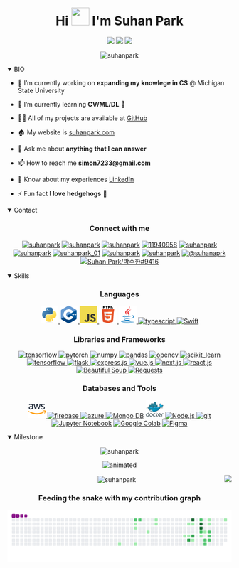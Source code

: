 <h1 align="center">Hi <img src="https://user-images.githubusercontent.com/44104676/173990923-48b66056-0bff-472a-b5bf-faab4146e950.gif" width="40" height="40"> I'm Suhan Park</h1>

<p align="center"> <img src="https://img.shields.io/badge/Focus-Machine%20Learning-brightgreen" /> <img src="https://img.shields.io/badge/Focus-Deep%20Learning-red" /> <img src="https://img.shields.io/badge/Focus-Computer%20Vision-yellow" /></p>
<p align="center"> <img src="https://komarev.com/ghpvc/?username=suhanpark&label=Profile%20views&color=0e75b6&style=flat" alt="suhanpark" /> </p>

<details open>
<summary>BIO</summary>

- 🔭 I’m currently working on **expanding my knowlege in CS** @ Michigan State University

- 🌱 I’m currently learning **CV/ML/DL** 🤖

- 👨‍💻 All of my projects are available at [GitHub](https://github.com/suhanpark)

- 🏠 My website is [suhanpark.com](www.suhanpark.com)

- 💬 Ask me about **anything that I can answer**

- 📫 How to reach me **simon7233@gmail.com**

- 📄 Know about my experiences [LinkedIn](https://www.linkedin.com/in/suhan-park-b4a72413a?lipi=urn%3Ali%3Apage%3Ad_flagship3_profile_view_base_contact_details%3BzJUI%2FOXXRgevDFNL%2FLpEEA%3D%3D)

- ⚡ Fun fact **I love hedgehogs** 🦔

</details>
 
<details open>
<summary>Contact</summary>
<h3 align="center">Connect with me</h3>
<p align="center">
<a href="https://codepen.io/suhanpark" target="blank"><img align="center" src="https://raw.githubusercontent.com/rahuldkjain/github-profile-readme-generator/master/src/images/icons/Social/codepen.svg" alt="suhanpark" height="30" width="40" /></a>
<a href="https://dev.to/suhanpark" target="blank"><img align="center" src="https://cdn.jsdelivr.net/npm/simple-icons@3.0.1/icons/dev-dot-to.svg" alt="suhanpark" height="30" width="40" /></a>
<a href="https://linkedin.com/in/suhanpark" target="blank"><img align="center" src="https://raw.githubusercontent.com/rahuldkjain/github-profile-readme-generator/master/src/images/icons/Social/linked-in-alt.svg" alt="suhanpark" height="30" width="40" /></a>
<a href="https://stackoverflow.com/users/11940958" target="blank"><img align="center" src="https://raw.githubusercontent.com/rahuldkjain/github-profile-readme-generator/master/src/images/icons/Social/stack-overflow.svg" alt="11940958" height="30" width="40" /></a>
<a href="https://codesandbox.com/suhanpark" target="blank"><img align="center" src="https://cdn.jsdelivr.net/npm/simple-icons@3.0.1/icons/codesandbox.svg" alt="suhanpark" height="30" width="40" /></a>
<a href="https://kaggle.com/suhanpark" target="blank"><img align="center" src="https://raw.githubusercontent.com/rahuldkjain/github-profile-readme-generator/master/src/images/icons/Social/kaggle.svg" alt="suhanpark" height="30" width="40" /></a>
<a href="https://instagram.com/suhanpark_01" target="blank"><img align="center" src="https://raw.githubusercontent.com/rahuldkjain/github-profile-readme-generator/master/src/images/icons/Social/instagram.svg" alt="suhanpark_01" height="30" width="40" /></a>
<a href="https://www.hackerrank.com/suhanpark" target="blank"><img align="center" src="https://raw.githubusercontent.com/rahuldkjain/github-profile-readme-generator/master/src/images/icons/Social/hackerrank.svg" alt="suhanpark" height="30" width="40" /></a>
<a href="https://www.leetcode.com/suhanpark" target="blank"><img align="center" src="https://raw.githubusercontent.com/rahuldkjain/github-profile-readme-generator/master/src/images/icons/Social/leet-code.svg" alt="suhanpark" height="30" width="40" /></a>
<a href="https://www.hackerearth.com/@suhanaprk" target="blank"><img align="center" src="https://raw.githubusercontent.com/rahuldkjain/github-profile-readme-generator/master/src/images/icons/Social/hackerearth.svg" alt="@suhanaprk" height="30" width="40" /></a>
<a href="https://discord.gg/Suhan Park/박수한#9416" target="blank"><img align="center" src="https://raw.githubusercontent.com/rahuldkjain/github-profile-readme-generator/master/src/images/icons/Social/discord.svg" alt="Suhan Park/박수한#9416" height="30" width="40" /></a>
</p>
</details>

<details open>
<summary>Skills</summary>
<h3 align="center">Languages</h3>
<p align="center"> 
<a href="https://www.python.org" target="_blank"> <img src="https://raw.githubusercontent.com/devicons/devicon/master/icons/python/python-original.svg" alt="python" width="40" height="40"/> </a> 
<a href="https://www.w3schools.com/cpp/" target="_blank"> <img src="https://raw.githubusercontent.com/devicons/devicon/master/icons/cplusplus/cplusplus-original.svg" alt="cplusplus" width="40" height="40"/> </a>
<a href="https://developer.mozilla.org/en-US/docs/Web/JavaScript" target="_blank"> <img src="https://raw.githubusercontent.com/devicons/devicon/master/icons/javascript/javascript-original.svg" alt="javascript" width="40" height="40"/> </a>
<a href="https://www.w3.org/html/" target="_blank"> <img src="https://raw.githubusercontent.com/devicons/devicon/master/icons/html5/html5-original-wordmark.svg" alt="html5" width="40" height="40"/> </a>
<a href="https://www.java.com" target="_blank"> <img src="https://raw.githubusercontent.com/devicons/devicon/master/icons/java/java-original.svg" alt="java" width="40" height="40"/> </a>
<a href="https://www.typescriptlang.org" target="_blank"> <img src="https://www.vectorlogo.zone/logos/typescriptlang/typescriptlang-icon.svg" alt="typescript" width="40" height="40"/> </a>
<a href="https://developer.apple.com/swift/" target="_blank"> <img src="https://www.vectorlogo.zone/logos/swift/swift-icon.svg" alt="Swift" width="40" height="40"/> </a>
</p>


<h3 align="center">Libraries and Frameworks</h3>
<p align="center"> 
<a href="https://www.tensorflow.org" target="_blank"> <img src="https://www.vectorlogo.zone/logos/tensorflow/tensorflow-icon.svg" alt="tensorflow" width="40" height="40"/> </a>
<a href="https://pandas.pydata.org" target="_blank"> <img src="https://www.vectorlogo.zone/logos/pytorch/pytorch-icon.svg" alt="pytorch" width="40" height="40"/> </a>
<a href="https://numpy.org" target="_blank"> <img src="https://www.vectorlogo.zone/logos/numpy/numpy-icon.svg" alt="numpy" width="40" height="40"/> </a>
<a href="https://numpy.org" target="_blank"> <img src="https://upload.wikimedia.org/wikipedia/commons/thumb/2/22/Pandas_mark.svg/449px-Pandas_mark.svg.png?20200210000431" alt="pandas" width="40" height="40"/> </a>
<a href="https://opencv.org/" target="_blank"> <img src="https://www.vectorlogo.zone/logos/opencv/opencv-icon.svg" alt="opencv" width="40" height="40"/> </a>
<a href="https://scikit-learn.org/" target="_blank"> <img src="https://upload.wikimedia.org/wikipedia/commons/0/05/Scikit_learn_logo_small.svg" alt="scikit_learn" width="40" height="40"/> </a>
<a href="https://fastapi.tiangolo.com" target="_blank"> <img src="https://user-images.githubusercontent.com/44104676/177476526-d61709d0-24c8-47a2-b10d-125b2ab66c61.svg" alt="tensorflow" width="40" height="40"/> </a>
<a href="https://flask.palletsprojects.com/" target="_blank"> <img src="https://www.vectorlogo.zone/logos/pocoo_flask/pocoo_flask-icon.svg" alt="flask" width="40" height="40"/> </a>
<a href="https://expressjs.com" target="_blank"> <img src="https://www.vectorlogo.zone/logos/expressjs/expressjs-icon.svg" alt="express.js" width="40" height="40"/> </a>
<a href="https://vuejs.org" target="_blank"> <img src="https://www.vectorlogo.zone/logos/vuejs/vuejs-icon.svg" alt="vue.js" width="40" height="40"/> </a>
<a href="https://nextjs.org" target="_blank"> <img src="https://upload.wikimedia.org/wikipedia/commons/8/8e/Nextjs-logo.svg" alt="next.js" width="40" height="40"/> </a>
<a href="https://reactjs.org" target="_blank"> <img src="https://www.vectorlogo.zone/logos/reactjs/reactjs-icon.svg" alt="react.js" width="40" height="40"/> </a>
<a href="https://www.crummy.com/software/BeautifulSoup/bs4/doc/" target="_blank"> <img src="https://daedalus-ldv.de/wp-content/uploads/2022/02/bs-1024x440.png" alt="Beautiful Soup" width="40" height="40"/> </a>
<a href="https://requests.readthedocs.io/en/latest/" target="_blank"> <img src="https://upload.wikimedia.org/wikipedia/commons/a/aa/Requests_Python_Logo.png" alt="Requests" width="40" height="40"/> </a>
</p>


<h3 align="center">Databases and Tools</h3>
<p align="center"> 
<a href="https://aws.amazon.com" target="_blank"> <img src="https://raw.githubusercontent.com/devicons/devicon/master/icons/amazonwebservices/amazonwebservices-original-wordmark.svg" alt="aws" width="40" height="40"/> </a> 
<a href= "https://firebase.google.com" target="_blank"> <img src="https://www.vectorlogo.zone/logos/firebase/firebase-icon.svg" alt="firebase" width="40" height="40"/> </a>
<a href="https://azure.microsoft.com/en-in/" target="_blank"> <img src="https://www.vectorlogo.zone/logos/microsoft_azure/microsoft_azure-icon.svg" alt="azure" width="40" height="40"/> </a>   
<a href="https://www.mongodb.com" target="_blank"> <img src="https://www.vectorlogo.zone/logos/mongodb/mongodb-icon.svg" alt="Mongo DB" width="40" height="40"/></a>
<a href="https://www.docker.com/" target="_blank"> <img src="https://raw.githubusercontent.com/devicons/devicon/master/icons/docker/docker-original-wordmark.svg" alt="docker" width="40" height="40"/> </a>   
<a href="https://nodejs.org/en/" target="_blank"> <img src="https://www.vectorlogo.zone/logos/nodejs/nodejs-icon.svg" alt="Node.js" width="40" height="40"/> </a> 
<a href="https://git-scm.com/" target="_blank"> <img src="https://www.vectorlogo.zone/logos/git-scm/git-scm-icon.svg" alt="git" width="40" height="40"/></a>
<a href="https://jupyter.org" target="_blank"> <img src="https://www.vectorlogo.zone/logos/jupyter/jupyter-icon.svg" alt="Jupyter Notebook" width="40" height="40"/></a>
<a href="https://colab.research.google.com" target="_blank"> <img src="https://upload.wikimedia.org/wikipedia/commons/d/d0/Google_Colaboratory_SVG_Logo.svg" alt="Google Colab" width="40" height="40"/></a>
<a href="https://www.figma.com" target="_blank"> <img src="https://www.vectorlogo.zone/logos/figma/figma-icon.svg" alt="Figma" width="40" height="40"/></a>
</p>
</details>
  
<details open>
<summary>Milestone</summary>
<p align="center"><img align="center" src="https://github-readme-stats.vercel.app/api/top-langs?username=suhanpark&show_icons=true&locale=en&layout=compact" alt="suhanpark" /></p>

<p align="center">
  <img src="https://github-readme-stats.vercel.app/api?username=suhanpark&show_icons=true&hide_border=true" alt="animated" />
</p>
<img align='right' src="http://mazassumnida.wtf/api/v2/generate_badge?boj=Mastery">

<p align="center">&nbsp;<img align="center" src="https://github-readme-streak-stats.herokuapp.com/?user=suhanpark&" alt="suhanpark" /></p>

<h3 align="center">Feeding the snake with my contribution graph</h3>

   ![snake gif](https://github.com/suhanpark/suhanpark/blob/output/github-contribution-grid-snake.gif)
</details>
